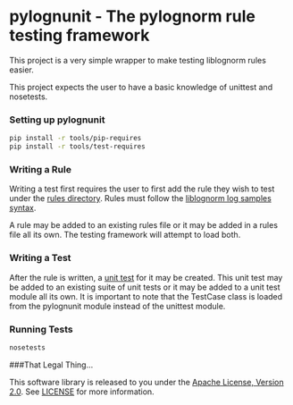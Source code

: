 # pylognunit - The pylognorm rule testing framework

This project is a very simple wrapper to make testing liblognorm rules
easier.

This project expects the user to have a basic knowledge of unittest and
nosetests.

### Setting up pylognunit

```bash
pip install -r tools/pip-requires
pip install -r tools/test-requires
```

### Writing a Rule

Writing a test first requires the user to first add the rule they wish to
test under the [rules directory](https://github.com/zinic/pylognunit/tree/master/rules).
Rules must follow the
[liblognorm log samples syntax](http://www.liblognorm.com/files/manual/sampledatabase.htm).

A rule may be added to an existing rules file or it may be added in a rules
file all its own. The testing framework will attempt to load both.

### Writing a Test

After the rule is written, a [unit test](https://github.com/zinic/pylognunit/blob/master/tests/unit_test.py)
for it may be created. This unit test may be added to an existing suite of
unit tests or it may be added to a unit test module all its own. It is
important to note that the TestCase class is loaded from the pylognunit
module instead of the unittest module.

### Running Tests

```bash
nosetests
```

###That Legal Thing...

This software library is released to you under the
[Apache License, Version 2.0](http://www.apache.org/licenses/LICENSE-2.0.html).
See [LICENSE](https://github.com/zinic/pylognunit/blob/master/LICENSE) for
more information.